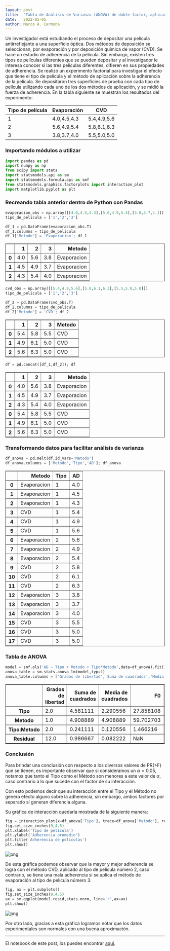 ```yaml
---
layout: post
title:  "Tabla de Análisis de Varianza (ANOVA) de doble factor, aplicada al estudio de métodos de deposición de películas antirreflejantes a una superficie óptica. "
date:   2022-05-05
author: Marco A. Carmona
---
```


Un investigador está estudiando el proceso de depositar una película antirreflejante a una superficie óptica. Dos métodos de deposición se seleccionan, por evaporación y por deposición química de vapor (CVD). Se hace un estudio de adherencia de la película. Sin embargo, existen tres tipos de películas diferentes que se pueden depositar y al investigador le interesa conocer si las tres películas diferentes, difieren en sus propiedades de adherencia. Se realizó un experimento factorial para investigar el efecto que tiene el tipo de película y el método de aplicación sobre la adherencia de la película. Se depositaron tres superficies de prueba con cada tipo de película utilizando cada uno de los dos métodos de aplicación, y se midió la fuerza de adherencia. En la tabla siguiente se muestran los resultados del experimento: 

|Tipo de película|Evaporación|CVD        |
|----------------|-----------|-----------|
|1               |4.0,4.5,4.3|5.4,4.9,5.6|
|2               |5.6,4.9,5.4|5.8,6.1,6.3|
|3               |3.8,3.7,4.0|5.5,5.0,5.0|

### Importando módulos a utilizar


```python
import pandas as pd
import numpy as np
from scipy import stats
import statsmodels.api as sm
import statsmodels.formula.api as smf
from statsmodels.graphics.factorplots import interaction_plot
import matplotlib.pyplot as plt
```

### Recreando tabla anterior dentro de Python con Pandas


```python
evaporacion_obs = np.array([[4.0,4.5,4.3],[5.6,4.9,5.4],[3.8,3.7,4.]])
tipo_de_pelicula = ['1','2','3']

df_1 = pd.DataFrame(evaporacion_obs.T)
df_1.columns = tipo_de_pelicula
df_1['Metodo'] = 'Evaporacion'; df_1
```




<div>
<style scoped>
    .dataframe tbody tr th:only-of-type {
        vertical-align: middle;
    }

    .dataframe tbody tr th {
        vertical-align: top;
    }

    .dataframe thead th {
        text-align: right;
    }
</style>
<table border="1" class="dataframe">
  <thead>
    <tr style="text-align: right;">
      <th></th>
      <th>1</th>
      <th>2</th>
      <th>3</th>
      <th>Metodo</th>
    </tr>
  </thead>
  <tbody>
    <tr>
      <th>0</th>
      <td>4.0</td>
      <td>5.6</td>
      <td>3.8</td>
      <td>Evaporacion</td>
    </tr>
    <tr>
      <th>1</th>
      <td>4.5</td>
      <td>4.9</td>
      <td>3.7</td>
      <td>Evaporacion</td>
    </tr>
    <tr>
      <th>2</th>
      <td>4.3</td>
      <td>5.4</td>
      <td>4.0</td>
      <td>Evaporacion</td>
    </tr>
  </tbody>
</table>
</div>




```python
cvd_obs = np.array([[5.4,4.9,5.6],[5.8,6.1,6.3],[5.5,5.0,5.0]])
tipo_de_pelicula = ['1','2','3']

df_2 = pd.DataFrame(cvd_obs.T)
df_2.columns = tipo_de_pelicula
df_2['Metodo'] = 'CVD'; df_2
```




<div>
<style scoped>
    .dataframe tbody tr th:only-of-type {
        vertical-align: middle;
    }

    .dataframe tbody tr th {
        vertical-align: top;
    }

    .dataframe thead th {
        text-align: right;
    }
</style>
<table border="1" class="dataframe">
  <thead>
    <tr style="text-align: right;">
      <th></th>
      <th>1</th>
      <th>2</th>
      <th>3</th>
      <th>Metodo</th>
    </tr>
  </thead>
  <tbody>
    <tr>
      <th>0</th>
      <td>5.4</td>
      <td>5.8</td>
      <td>5.5</td>
      <td>CVD</td>
    </tr>
    <tr>
      <th>1</th>
      <td>4.9</td>
      <td>6.1</td>
      <td>5.0</td>
      <td>CVD</td>
    </tr>
    <tr>
      <th>2</th>
      <td>5.6</td>
      <td>6.3</td>
      <td>5.0</td>
      <td>CVD</td>
    </tr>
  </tbody>
</table>
</div>




```python
df = pd.concat([df_1,df_2]); df
```




<div>
<style scoped>
    .dataframe tbody tr th:only-of-type {
        vertical-align: middle;
    }

    .dataframe tbody tr th {
        vertical-align: top;
    }

    .dataframe thead th {
        text-align: right;
    }
</style>
<table border="1" class="dataframe">
  <thead>
    <tr style="text-align: right;">
      <th></th>
      <th>1</th>
      <th>2</th>
      <th>3</th>
      <th>Metodo</th>
    </tr>
  </thead>
  <tbody>
    <tr>
      <th>0</th>
      <td>4.0</td>
      <td>5.6</td>
      <td>3.8</td>
      <td>Evaporacion</td>
    </tr>
    <tr>
      <th>1</th>
      <td>4.5</td>
      <td>4.9</td>
      <td>3.7</td>
      <td>Evaporacion</td>
    </tr>
    <tr>
      <th>2</th>
      <td>4.3</td>
      <td>5.4</td>
      <td>4.0</td>
      <td>Evaporacion</td>
    </tr>
    <tr>
      <th>0</th>
      <td>5.4</td>
      <td>5.8</td>
      <td>5.5</td>
      <td>CVD</td>
    </tr>
    <tr>
      <th>1</th>
      <td>4.9</td>
      <td>6.1</td>
      <td>5.0</td>
      <td>CVD</td>
    </tr>
    <tr>
      <th>2</th>
      <td>5.6</td>
      <td>6.3</td>
      <td>5.0</td>
      <td>CVD</td>
    </tr>
  </tbody>
</table>
</div>



### Transformando datos para facilitar análisis de varianza


```python
df_anova = pd.melt(df,id_vars='Metodo')
df_anova.columns = ['Metodo','Tipo','AD']; df_anova
```




<div>
<style scoped>
    .dataframe tbody tr th:only-of-type {
        vertical-align: middle;
    }

    .dataframe tbody tr th {
        vertical-align: top;
    }

    .dataframe thead th {
        text-align: right;
    }
</style>
<table border="1" class="dataframe">
  <thead>
    <tr style="text-align: right;">
      <th></th>
      <th>Metodo</th>
      <th>Tipo</th>
      <th>AD</th>
    </tr>
  </thead>
  <tbody>
    <tr>
      <th>0</th>
      <td>Evaporacion</td>
      <td>1</td>
      <td>4.0</td>
    </tr>
    <tr>
      <th>1</th>
      <td>Evaporacion</td>
      <td>1</td>
      <td>4.5</td>
    </tr>
    <tr>
      <th>2</th>
      <td>Evaporacion</td>
      <td>1</td>
      <td>4.3</td>
    </tr>
    <tr>
      <th>3</th>
      <td>CVD</td>
      <td>1</td>
      <td>5.4</td>
    </tr>
    <tr>
      <th>4</th>
      <td>CVD</td>
      <td>1</td>
      <td>4.9</td>
    </tr>
    <tr>
      <th>5</th>
      <td>CVD</td>
      <td>1</td>
      <td>5.6</td>
    </tr>
    <tr>
      <th>6</th>
      <td>Evaporacion</td>
      <td>2</td>
      <td>5.6</td>
    </tr>
    <tr>
      <th>7</th>
      <td>Evaporacion</td>
      <td>2</td>
      <td>4.9</td>
    </tr>
    <tr>
      <th>8</th>
      <td>Evaporacion</td>
      <td>2</td>
      <td>5.4</td>
    </tr>
    <tr>
      <th>9</th>
      <td>CVD</td>
      <td>2</td>
      <td>5.8</td>
    </tr>
    <tr>
      <th>10</th>
      <td>CVD</td>
      <td>2</td>
      <td>6.1</td>
    </tr>
    <tr>
      <th>11</th>
      <td>CVD</td>
      <td>2</td>
      <td>6.3</td>
    </tr>
    <tr>
      <th>12</th>
      <td>Evaporacion</td>
      <td>3</td>
      <td>3.8</td>
    </tr>
    <tr>
      <th>13</th>
      <td>Evaporacion</td>
      <td>3</td>
      <td>3.7</td>
    </tr>
    <tr>
      <th>14</th>
      <td>Evaporacion</td>
      <td>3</td>
      <td>4.0</td>
    </tr>
    <tr>
      <th>15</th>
      <td>CVD</td>
      <td>3</td>
      <td>5.5</td>
    </tr>
    <tr>
      <th>16</th>
      <td>CVD</td>
      <td>3</td>
      <td>5.0</td>
    </tr>
    <tr>
      <th>17</th>
      <td>CVD</td>
      <td>3</td>
      <td>5.0</td>
    </tr>
  </tbody>
</table>
</div>



### Tabla de ANOVA


```python
model = smf.ols('AD ~ Tipo + Metodo + Tipo*Metodo',data=df_anova).fit()
anova_table = sm.stats.anova_lm(model,typ=1)
anova_table.columns = ['Grados de libertad','Suma de cuadrados','Media de cuadrados','F0','PR(>F)']; anova_table
```




<div>
<style scoped>
    .dataframe tbody tr th:only-of-type {
        vertical-align: middle;
    }

    .dataframe tbody tr th {
        vertical-align: top;
    }

    .dataframe thead th {
        text-align: right;
    }
</style>
<table border="1" class="dataframe">
  <thead>
    <tr style="text-align: right;">
      <th></th>
      <th>Grados de libertad</th>
      <th>Suma de cuadrados</th>
      <th>Media de cuadrados</th>
      <th>F0</th>
      <th>PR(&gt;F)</th>
    </tr>
  </thead>
  <tbody>
    <tr>
      <th>Tipo</th>
      <td>2.0</td>
      <td>4.581111</td>
      <td>2.290556</td>
      <td>27.858108</td>
      <td>0.000031</td>
    </tr>
    <tr>
      <th>Metodo</th>
      <td>1.0</td>
      <td>4.908889</td>
      <td>4.908889</td>
      <td>59.702703</td>
      <td>0.000005</td>
    </tr>
    <tr>
      <th>Tipo:Metodo</th>
      <td>2.0</td>
      <td>0.241111</td>
      <td>0.120556</td>
      <td>1.466216</td>
      <td>0.269342</td>
    </tr>
    <tr>
      <th>Residual</th>
      <td>12.0</td>
      <td>0.986667</td>
      <td>0.082222</td>
      <td>NaN</td>
      <td>NaN</td>
    </tr>
  </tbody>
</table>
</div>



### Conclusión

Para brindar una conclusión con respecto a los diversos valores de PR(>F) que se tienen, es importante observar que si consideramos un $\alpha = 0.05$, notamos que tanto el Tipo como el Método son menores a este valor de $\alpha$, caso contrario a lo que sucede con el factor de su interacción.

Con esto podemos decir que su interacción entre el Tipo y el Método no genera efecto alguno sobre la adherencia, sin embargo, ambos factores por separado sí generan diferencia alguna.

Su gráfica de interacción quedaría mostrada de la siguiente manera:


```python
fig = interaction_plot(x=df_anova['Tipo'], trace=df_anova['Metodo'], response=df_anova['AD'],xlabel='Tipo de película', ylabel='Adherencia')
fig.set_size_inches(9,4.5)
plt.xlabel('Tipo de película')
plt.ylabel('Adherencia promedio')
plt.title('Adherencia de películas')
plt.show()
```


    
![png](/Blog/assets/images/posts/output_31_0.png)
    


De esta gráfica podemos observar que la mayor y mejor adherencia se logra con el método CVD, aplicado al tipo de película número 2, caso contrario, se tiene una mala adherencia si se aplica el método de evaporación al tipo de película número 3.


```python
fig, ax = plt.subplots()
fig.set_size_inches(9,4.5)
ax = sm.qqplot(model.resid,stats.norm, line='r',ax=ax)
plt.show()
```


    
![png](/Blog/assets/images/posts/output_32_0.png)
    


Por otro lado, gracias a esta gráfica logramos notar que los datos experimentales son normales con una buena aproximación.

---

El notebook de este post, los puedes encontrar [aquí](https://gist.github.com/marcocarmonaga/17d6b7dee9adb511b74dcedc24451179).